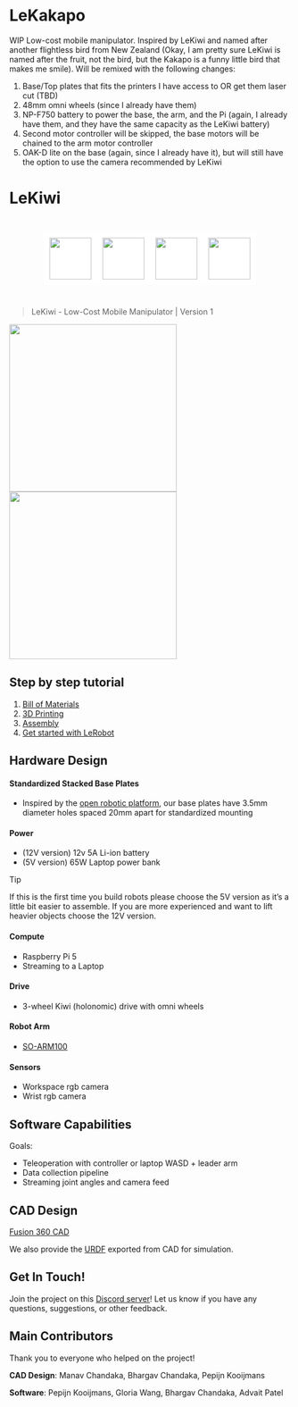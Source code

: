 # LeKakapo

WIP Low-cost mobile manipulator. Inspired by LeKiwi and named after another flightless bird from New Zealand (Okay, I am pretty sure LeKiwi is named after the fruit, not the bird, but the Kakapo is a funny little bird that makes me smile). Will be remixed with the following changes:

1. Base/Top plates that fits the printers I have access to OR get them laser cut (TBD)
2. 48mm omni wheels (since I already have them)
3. NP-F750 battery to power the base, the arm, and the Pi (again, I already have them, and they have the same capacity as the LeKiwi battery)
4. Second motor controller will be skipped, the base motors will be chained to the arm motor controller
5. OAK-D lite on the base (again, since I already have it), but will still have the option to use the camera recommended by LeKiwi

# LeKiwi
<div style="display: flex; justify-content: center; align-items: center; padding: 25px;">
    <img src="media/167040694.png" height="75" style="background-color: white; padding: 10px;"/>
    <img src="media/University-of-Illinois-logo.jpg" height="75" style="background-color: white; padding: 10px;"/>
    <img src="media/hf-logo-with-title.png" height="75" style="background-color: white; padding: 10px;"/>
    <img src="media/lerobot-logo-light.png" height="75" style="background-color: white; padding: 10px;"/>
</div>


> LeKiwi - Low-Cost Mobile Manipulator | Version 1

<img src="./media/lekiwi_cad_v1.png" width=300/> <img src="./media/lekiwi_real.jpg" width=300/> 

## Step by step tutorial
1. [Bill of Materials](BOM.md)
2. [3D Printing](3DPrinting.md)
3. [Assembly](Assembly.md)
4. [Get started with LeRobot](https://github.com/huggingface/lerobot/blob/main/examples/11_use_lekiwi.md)

## Hardware Design
#### Standardized Stacked Base Plates
- Inspired by the [open robotic platform](https://openroboticplatform.com/designrules), our base plates have 3.5mm diameter holes spaced 20mm apart for standardized mounting

#### Power
- (12V version) 12v 5A Li-ion battery
- (5V version) 65W Laptop power bank

> [!TIP]  
> If this is the first time you build robots please choose the 5V version as it’s a little bit easier to assemble. If you are more experienced and want to lift heavier objects choose the 12V version.

#### Compute
- Raspberry Pi 5
- Streaming to a Laptop

#### Drive
- 3-wheel Kiwi (holonomic) drive with omni wheels

#### Robot Arm
- [SO-ARM100](https://github.com/TheRobotStudio/SO-ARM100)

#### Sensors
- Workspace rgb camera
- Wrist rgb camera

## Software Capabilities
Goals:
- Teleoperation with controller or laptop WASD + leader arm
- Data collection pipeline
- Streaming joint angles and camera feed

## CAD Design
[Fusion 360 CAD](https://a360.co/4k1P8yO)

We also provide the [URDF](./URDF/) exported from CAD for simulation.
## Get In Touch!

Join the project on this [Discord server](https://discord.com/channels/1216765309076115607/1318390825528332371)! Let us know if you have any questions, suggestions, or other feedback.

## Main Contributors
Thank you to everyone who helped on the project!

**CAD Design**: Manav Chandaka, Bhargav Chandaka, Pepijn Kooijmans

**Software**: Pepijn Kooijmans, Gloria Wang, Bhargav Chandaka, Advait Patel
